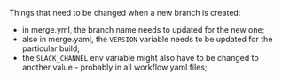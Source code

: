 Things that need to be changed when a new branch is created:
- in merge.yml, the branch name needs to updated for the new one;
- also in merge.yaml, the `VERSION` variable needs to be updated for the particular build;
- the `SLACK_CHANNEL` env variable might also have to be changed to another value - probably in all workflow yaml files;